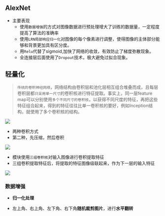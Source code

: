 ## AlexNet

+ 主要表现
  + 使用`数据增强`的方式对图像数据进行预处理增大了训练的数据量，一定程度提高了算法的准确率
  + 使用`LRN局部响应归一化`对图像的每个像素进行调整，使得图像的主体部分能够和背景更加具有区分度。
  + 用`Relu`代替了sigmoid,加快了网络的收敛，有效防止了梯度弥散现象。
  + 全连接层后面使用了`Dropout`技术，极大避免过拟合现象。

## 轻量化

> `传统的卷积神经网络`，网络结构由卷积层和池化层相互组合堆叠而成，且每层卷积层都`只采用单一尺寸`的卷积核进行特征提取。事实上，同一层feature map可以分别使用`多个不同尺寸的卷积核`，以获得不同尺度的特征，再把这些特征组合起来，得到的特征往往比单一卷积核的要好，例如Inception结构，就使用了多个卷积核的结构。

![](https://pic.downk.cc/item/5f59be90160a154a679d4520.jpg)

+ 两种卷积方式
+ 第二种，先压缩，然后卷积

![](https://pic.downk.cc/item/5f59bf1c160a154a679d66c9.png)

+ 模块使用`三组卷积核`对输入图像进行卷积提取特征
+ 三组卷积提取特征后，将提取的特征图像级联起来，作为下一层的输入特征

![](https://pic.downk.cc/item/5f59c615160a154a679ffa32.png)

### 数据增强

+ **归一化处理**

+ 左上角、右上角、左下角、右下角**随机裁剪图片**，进行**水平翻转**

  